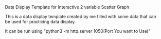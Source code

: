 Data Display Template for Interactive 2 variable Scatter Graph


This is a data display template created by me filled with some data that can be used for practicing data display.

It can be run using "python3 -m http.server 1050(Port You want to Use)"